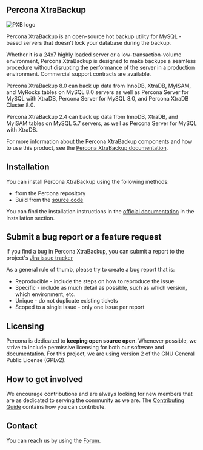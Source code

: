 ## Percona XtraBackup

![PXB logo](docs/_static/percona-xtrabackup-logo.jpg)

Percona XtraBackup is an open-source hot backup utility for MySQL - based servers that doesn’t lock your database during the backup.

Whether it is a 24x7 highly loaded server or a low-transaction-volume environment, Percona XtraBackup is designed to make backups a seamless procedure without disrupting the performance of the server in a production environment. Commercial support contracts are available.

Percona XtraBackup 8.0 can back up data from InnoDB, XtraDB, MyISAM, and MyRocks tables on MySQL 8.0 servers as well as Percona Server for MySQL with XtraDB, Percona Server for MySQL 8.0, and Percona XtraDB Cluster 8.0. 

Percona XtraBackup 2.4 can back up data from InnoDB, XtraDB, and MyISAM tables on MySQL 5.7 servers, as well as Percona Server for MySQL with XtraDB.

For more information about the Percona XtraBackup components and how to use this product, see the [Percona XtraBackup documentation](https://docs.percona.com/percona-xtrabackup/).

## Installation

You can install Percona XtraBackup using the following methods:
- from the Percona repository 
- Build from the [source code](https://github.com/percona/percona-xtrabackup)

You can find the installation instructions in the [official documentation](https://docs.percona.com/percona-xtrabackup/) in the Installation section.

## Submit a bug report or a feature request

If you find a bug in Percona XtraBackup, you can submit a report to the project's [Jira issue tracker](https://jira.percona.com/projects/PXB/issues)

As a general rule of thumb, please try to create a bug report that is:

- Reproducible - include the steps on how to reproduce the issue
- Specific - include as much detail as possible, such as which version, which environment, etc.
- Unique - do not duplicate existing tickets
- Scoped to a single issue - only one issue per report

## Licensing

Percona is dedicated to **keeping open source open**. Whenever possible, we strive to include permissive licensing for both our software and documentation. For this project, we are using version 2 of the GNU General Public License (GPLv2).

## How to get involved

We encourage contributions and are always looking for new members that are as dedicated to serving the community as we are. The [Contributing Guide](https://github.com/percona/pxb-docs/blob/8.0/contributing.md) contains how you can contribute.

## Contact

You can reach us by using the [Forum](https://forums.percona.com/c/mysql-mariadb/percona-xtrabackup).

